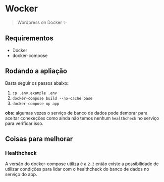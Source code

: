 # Wocker

> Wordpress on Docker ✨️

## Requirementos

- Docker
- docker-compose

## Rodando a apliação

Basta seguir os passos abaixo:

1. `cp .env.example .env`
2. `docker-compose build --no-cache base`
3. `docker-compose up app`

**obs:** algumas vezes o serviço de banco de dados pode demorar para aceitar conexeções como ainda não temos nenhum `healthcheck` no serviço para verificar isso.

## Coisas para melhorar

### Healthcheck

A versão do docker-compose utiliza é a `2.3` então existe a possibilidade de utilizar condições para lidar com o healthcheck do banco de dados no serviço do app.
